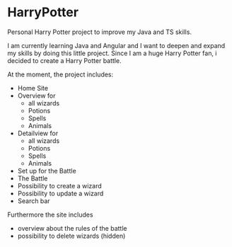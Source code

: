 # HarryPotter
Personal Harry Potter project to improve my Java and TS skills.

I am currently learning Java and Angular and I want to deepen and expand my skills by doing this little project.
Since I am a huge Harry Potter fan, i decided to create a Harry Potter battle.

At the moment, the project includes:

- Home Site
- Overview for
  - all wizards
  - Potions
  - Spells
  - Animals
- Detailview for
  - all wizards
  - Potions
  - Spells
  - Animals
- Set up for the Battle
- The Battle
- Possibility to create a wizard
- Possibility to update a wizard
- Search bar

Furthermore the site includes 
- overview about the rules of the battle
- possibility to delete wizards (hidden)
